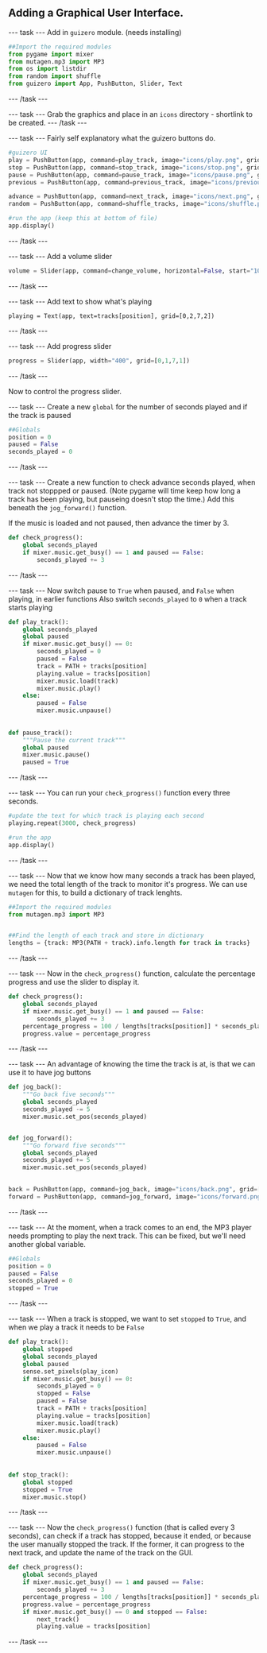 ## Adding a Graphical User Interface.

--- task ---
Add in `guizero` module. (needs installing)

```python
##Import the required modules
from pygame import mixer
from mutagen.mp3 import MP3
from os import listdir
from random import shuffle
from guizero import App, PushButton, Slider, Text
```
--- /task ---

--- task ---
Grab the graphics and place in an `icons` directory - shortlink to be created.
--- /task ---

--- task ---
Fairly self explanatory what the guizero buttons do.
```python
#guizero UI
play = PushButton(app, command=play_track, image="icons/play.png", grid=[0,0])
stop = PushButton(app, command=stop_track, image="icons/stop.png", grid=[1,0])
pause = PushButton(app, command=pause_track, image="icons/pause.png", grid=[2,0])
previous = PushButton(app, command=previous_track, image="icons/previous.png", grid=[3,0])

advance = PushButton(app, command=next_track, image="icons/next.png", grid=[6,0])
random = PushButton(app, command=shuffle_tracks, image="icons/shuffle.png", grid=[7,0])

#run the app (keep this at bottom of file)
app.display()
```
--- /task ---

--- task ---
Add a volume slider
```python
volume = Slider(app, command=change_volume, horizontal=False, start="100", end="0", height=128, grid=[8,0,8,3])
```
--- /task ---

--- task ---
Add text to show what's playing
```
playing = Text(app, text=tracks[position], grid=[0,2,7,2])
```
--- /task ---

--- task ---
Add progress slider
```python
progress = Slider(app, width="400", grid=[0,1,7,1])
```
--- /task ---

Now to control the progress slider.

--- task ---
Create a new `global` for the number of seconds played and if the track is paused

```python
##Globals
position = 0
paused = False
seconds_played = 0
```
--- /task ---

--- task ---
Create a new function to check advance seconds played, when track not stoppped or paused. (Note pygame will time keep how long a track has been playing, but pauseing doesn't stop the time.) Add this beneath the `jog_forward()` function.

If the music is loaded and not paused, then advance the timer by 3.

```python
def check_progress():
    global seconds_played
    if mixer.music.get_busy() == 1 and paused == False:
        seconds_played += 3
```
--- /task ---

--- task ---
Now switch pause to `True` when paused, and `False` when playing, in earlier functions
Also switch `seconds_played` to `0` when a track starts playing

```python
def play_track():
    global seconds_played
    global paused
    if mixer.music.get_busy() == 0:
        seconds_played = 0
        paused = False
        track = PATH + tracks[position]
        playing.value = tracks[position]
        mixer.music.load(track)
        mixer.music.play()
    else:
        paused = False
        mixer.music.unpause()
		
		
def pause_track():
    """Pause the current track"""
    global paused
    mixer.music.pause()
    paused = True
```
--- /task ---

--- task ---
You can run your `check_progress()` function every three seconds.

```python
#update the text for which track is playing each second
playing.repeat(3000, check_progress)

#run the app
app.display()
```
--- /task ---

--- task ---
Now that we know how many seconds a track has been played, we need the total length of the track to monitor it's progress. We can use `mutagen` for this, to build a dictionary of track lenghts.

```python
##Import the required modules
from mutagen.mp3 import MP3


##Find the length of each track and store in dictionary
lengths = {track: MP3(PATH + track).info.length for track in tracks}
```
--- /task ---

--- task ---
Now in the `check_progress()` function, calculate the percentage progress and use the slider to display it.

```python
def check_progress():
    global seconds_played
    if mixer.music.get_busy() == 1 and paused == False:
        seconds_played += 3
    percentage_progress = 100 / lengths[tracks[position]] * seconds_played 
    progress.value = percentage_progress
```
--- /task ---

--- task ---
An advantage of knowing the time the track is at, is that we can use it to have jog buttons

```python
def jog_back():
    """Go back five seconds"""
    global seconds_played
    seconds_played -= 5
    mixer.music.set_pos(seconds_played)


def jog_forward():
    """Go forward five seconds"""
    global seconds_played
    seconds_played += 5
    mixer.music.set_pos(seconds_played)
	

back = PushButton(app, command=jog_back, image="icons/back.png", grid=[4,0])
forward = PushButton(app, command=jog_forward, image="icons/forward.png", grid=[5,0])
```
--- /task ---

--- task ---
At the moment, when a track comes to an end, the MP3 player needs prompting to play the next track. This can be fixed, but we'll need another global variable.

```python
##Globals
position = 0
paused = False
seconds_played = 0
stopped = True
```
--- /task ---

--- task ---
When a track is stopped, we want to set `stopped` to `True`, and when we play a track it needs to be `False`

```python
def play_track():
    global stopped
    global seconds_played
    global paused
    sense.set_pixels(play_icon)
    if mixer.music.get_busy() == 0:
        seconds_played = 0
        stopped = False
        paused = False
        track = PATH + tracks[position]
        playing.value = tracks[position]
        mixer.music.load(track)
        mixer.music.play()
    else:
        paused = False
        mixer.music.unpause()
		
		
def stop_track():
    global stopped
    stopped = True
    mixer.music.stop()
```
--- /task ---

--- task ---
Now the `check_progress()` function (that is called every 3 seconds), can check if a track has stopped, because it ended, or because the user manually stopped the track. If the former, it can progress to the next track, and update the name of the track on the GUI.

```python
def check_progress():
    global seconds_played
    if mixer.music.get_busy() == 1 and paused == False:
        seconds_played += 3
    percentage_progress = 100 / lengths[tracks[position]] * seconds_played 
    progress.value = percentage_progress
    if mixer.music.get_busy() == 0 and stopped == False:
        next_track()
        playing.value = tracks[position]
```
--- /task ---
